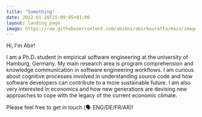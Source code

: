 ```yaml
---
title: "Something"
date: 2022-01-20T15:09:05+01:00
layout: landing_page
image: https://raw.githubusercontent.com/abiUni/abirbouraffa/main/images/profile_picture.jpg
---
```


Hi, I'm Abir!

I am a Ph.D. student in empirical software engineering at the university of Hamburg, Germany. My main research area is program comprehension and knowledge communication in software engineering workflows. I am curious about cognitive processes involved in understanding source code and how software developers can contribute to a more sustainable future. I am also very interested in economics and how new generations are devising new approaches to cope with the legacy of the current economic climate.

Please feel free to get in touch (🗣️ ENG/DE/FR/AR)!